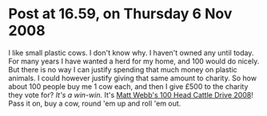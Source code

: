# Post at 16.59, on Thursday 6 Nov 2008

I like small plastic cows. I don't know why. I haven't owned any until today.
For many years I have wanted a herd for my home, and 100 would do nicely. But
there is no way I can justify spending that much money on plastic animals. I
could however justify giving that same amount to charity. So how about 100
people buy me 1 cow each, and then I give £500 to the charity they vote for?
_It's a win-win._ It's [Matt Webb's 100 Head Cattle Drive
2008](http://interconnected.org/home/more/2008/11/cattledrive/ "Silly but it's
a promise.")! Pass it on, buy a cow, round 'em up and roll 'em out.
